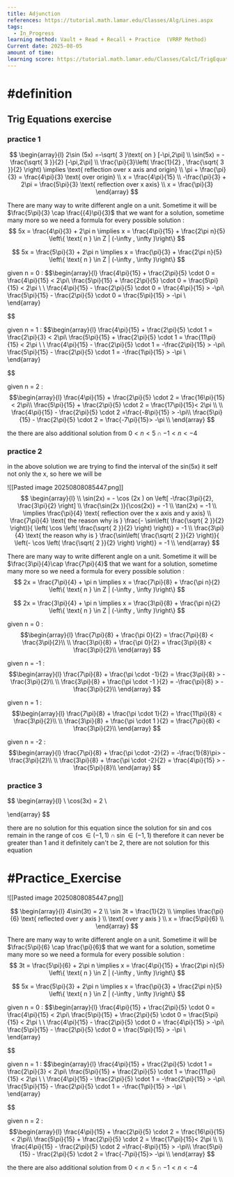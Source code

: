 ```yaml
---
title: Adjunction
references: https://tutorial.math.lamar.edu/Classes/Alg/Lines.aspx
tags:
  - In_Progress
learning method: Vault + Read + Recall + Practice  (VRRP Method)
Current date: 2025-08-05
amount of time: 
learning score: https://tutorial.math.lamar.edu/Classes/CalcI/TrigEquations.aspx
---
```

# #definition 


##  Trig Equations  exercise


### practice 1 
$$
\begin{array}{l} 
2\sin (5x) =-\sqrt{ 3 }\text{ on } [-\pi,2\pi] \\
\sin(5x)  =  -\frac{\sqrt{ 3 }}{2} [-\pi,2\pi]  \\
\frac{\pi}{3}\left( \frac{1}{2} , \frac{\sqrt{ 3 }}{2} \right)  \implies \text{ reflection over x axis and origin} \\
  \pi + \frac{\pi}{3}  = \frac{4\pi}{3} \text{  over origin}   \\
x  =   \frac{4\pi}{15}    \\
 -\frac{\pi}{3} + 2\pi =  \frac{5\pi}{3} \text{ reflection over x axis}  \\
x  =    \frac{\pi}{3}   
  \end{array}
$$


There are many way to write different angle on a unit. Sometime it will be $\frac{5\pi}{3} \cap \frac{{4}\pi}{3}$ that we want for a solution, sometime many more so we need  a formula for every possible solution : 
$$
5x =  \frac{4\pi}{3} + 2\pi n  \implies  x =  \frac{4\pi}{15} + \frac{2\pi n}{5}  \left\{ \text{ n } \in Z |  (-\infty , \infty )\right\} 
$$

$$
5x =  \frac{5\pi}{3} + 2\pi n  \implies  x =  \frac{\pi}{3}  + \frac{2\pi n}{5}  \left\{ \text{ n } \in Z |  (-\infty , \infty )\right\} 
$$

given  n  = 0   : 
$$\begin{array}{l}
\frac{4\pi}{15} + \frac{2\pi}{5}  \cdot 0   = \frac{4\pi}{15}  < 2\pi\\
\frac{5\pi}{15}    + \frac{2\pi}{5}  \cdot 0   = \frac{5\pi}{15}  < 2\pi  \\  \\
\frac{4\pi}{15} - \frac{2\pi}{5}  \cdot 0   = \frac{4\pi}{15}  > -\pi\\
\frac{5\pi}{15}    - \frac{2\pi}{5}  \cdot 0   = \frac{5\pi}{15}  > -\pi  \\   
\end{array}
 
$$

given  n  = 1   : 
$$\begin{array}{l}
\frac{4\pi}{15} + \frac{2\pi}{5}  \cdot 1   = \frac{2\pi}{3} < 2\pi\\
\frac{5\pi}{15}    + \frac{2\pi}{5}  \cdot 1   = \frac{11\pi}{15}  < 2\pi  \\  \\
\frac{4\pi}{15} - \frac{2\pi}{5}  \cdot 1   = -\frac{2\pi}{15}   > -\pi\\
\frac{5\pi}{15}    - \frac{2\pi}{5}  \cdot 1   = -\frac{1\pi}{15}  > -\pi  \\   
\end{array}
 
$$




given  n  = 2   : 
$$\begin{array}{l}
\frac{4\pi}{15} + \frac{2\pi}{5}  \cdot 2   = \frac{16\pi}{15}   < 2\pi\\
\frac{5\pi}{15}    + \frac{2\pi}{5}  \cdot 2   = \frac{17\pi}{15}< 2\pi  \\  \\
\frac{4\pi}{15} - \frac{2\pi}{5}  \cdot 2   =\frac{-8\pi}{15}  > -\pi\\
\frac{5\pi}{15}    - \frac{2\pi}{5}  \cdot 2   = \frac{-7\pi}{15}> -\pi  \\   
\end{array}
$$


the there are also additional solution from  $0 <n<5\cap-1<n<-4$ 



### practice 2 

in the above solution we are trying to find the interval of the sin(5x) it self not only the x, so here we will be 

![[Pasted image 20250808085447.png]]
$$
\begin{array}{l} \\
\sin(2x)  = - \cos (2x )  on \left[ -\frac{3\pi}{2}, \frac{3\pi}{2}  \right]  \\ 
\frac{\sin(2x  )}{\cos(2x)}  = -1   \\
\tan(2x) =  -1   \\
\implies \frac{\pi}{4} \text{ reflection over the x axis and  y axis} \\
 \frac{7\pi}{4}  \text{ the reason why is } \frac{- \sin\left( \frac{\sqrt{ 2 }}{2} \right)}{   \left( \cos \left( \frac{\sqrt{ 2 }}{2}  \right) \right)}  =  -1 \\
 \frac{3\pi}{4}  \text{ the reason why is } \frac{\sin\left( \frac{\sqrt{ 2 }}{2} \right)}{   \left(- \cos \left( \frac{\sqrt{ 2 }}{2}  \right) \right)}  =  -1 \\
\end{array}
$$



There are many way to write different angle on a unit. Sometime it will be $\frac{3\pi}{4}\cap  \frac{7\pi}{4}$ that we want for a solution, sometime many more so we need  a formula for every possible solution : 
$$
2x =   \frac{7\pi}{4}  + \pi n  \implies  x = \frac{7\pi}{8}   +  \frac{\pi n}{2}   \left\{ \text{ n } \in Z |  (-\infty , \infty )\right\} 
$$

$$
2x =  \frac{3\pi}{4} + \pi n  \implies  x =  \frac{3\pi}{8} + \frac{\pi n}{2}  \left\{ \text{ n } \in Z |  (-\infty , \infty )\right\} 
$$


given  n  = 0   : 
$$\begin{array}{l}
 \frac{7\pi}{8}   +  \frac{\pi 0}{2}   = \frac{7\pi}{8}   < \frac{3\pi}{2}\\
 \\  
 \frac{3\pi}{8} + \frac{\pi 0}{2} =  \frac{3\pi}{8}  < \frac{3\pi}{2}\\
\end{array}
$$

given  n  = -1   : 
$$\begin{array}{l}
 \frac{7\pi}{8}   +  \frac{\pi \cdot -1}{2}   = \frac{3\pi}{8} >  -\frac{3\pi}{2}\\
 \\  
 \frac{3\pi}{8} + \frac{\pi \cdot  -1 }{2} = -\frac{\pi}{8}   > -\frac{3\pi}{2}\\
\end{array}
$$

given  n  = 1  : 
$$\begin{array}{l}
 \frac{7\pi}{8}   +  \frac{\pi \cdot 1}{2}   = \frac{11\pi}{8}  < \frac{3\pi}{2}\\
 \\  
 \frac{3\pi}{8} + \frac{\pi \cdot 1 }{2} = \frac{7\pi}{8}    < \frac{3\pi}{2}\\
\end{array}
$$

given  n  =    -2 : 
$$\begin{array}{l}
 \frac{7\pi}{8}   +  \frac{\pi \cdot -2}{2}   = -\frac{1}{8}\pi>  -\frac{3\pi}{2}\\
 \\  
 \frac{3\pi}{8} + \frac{\pi  \cdot -2}{2} = \frac{4\pi}{15}  > -\frac{5\pi}{8}\\
\end{array}
$$


### practice 3 


$$
\begin{array}{l} \\
\cos(3x)   = 2  \\ 



\end{array}
$$


there are no solution for this equation since the solution for sin and cos remain in the range of $\cos \in (-1,1) \cap  \sin \in(-1,1)$ therefore it can never be greater than 1 and it definitely can't be 2, there are not solution for this equation 

# #Practice_Exercise 

![[Pasted image 20250808085447.png]]

$$
\begin{array}{l} 
4\sin(3t) = 2  \\
\sin 3t  = \frac{1}{2}  \\
 \implies \frac{\pi}{6} \text{ reflected  over y axis } \\
   \text{  over y axis }   \\
x  =   \frac{5\pi}{6}  \\
  \end{array}
$$


There are many way to write different angle on a unit. Sometime it will be $\frac{5\pi}{6} \cap \frac{\pi}{6}$ that we want for a solution, sometime many more so we need  a formula for every possible solution : 
$$
3t =   \frac{5\pi}{6}  + 2\pi n  \implies  x =  \frac{4\pi}{15} + \frac{2\pi n}{5}  \left\{ \text{ n } \in Z |  (-\infty , \infty )\right\} 
$$

$$
5x =  \frac{5\pi}{3} + 2\pi n  \implies  x =  \frac{\pi}{3}  + \frac{2\pi n}{5}  \left\{ \text{ n } \in Z |  (-\infty , \infty )\right\} 
$$

given  n  = 0   : 
$$\begin{array}{l}
\frac{4\pi}{15} + \frac{2\pi}{5}  \cdot 0   = \frac{4\pi}{15}  < 2\pi\\
\frac{5\pi}{15}    + \frac{2\pi}{5}  \cdot 0   = \frac{5\pi}{15}  < 2\pi  \\  \\
\frac{4\pi}{15} - \frac{2\pi}{5}  \cdot 0   = \frac{4\pi}{15}  > -\pi\\
\frac{5\pi}{15}    - \frac{2\pi}{5}  \cdot 0   = \frac{5\pi}{15}  > -\pi  \\   
\end{array}
 
$$

given  n  = 1   : 
$$\begin{array}{l}
\frac{4\pi}{15} + \frac{2\pi}{5}  \cdot 1   = \frac{2\pi}{3} < 2\pi\\
\frac{5\pi}{15}    + \frac{2\pi}{5}  \cdot 1   = \frac{11\pi}{15}  < 2\pi  \\  \\
\frac{4\pi}{15} - \frac{2\pi}{5}  \cdot 1   = -\frac{2\pi}{15}   > -\pi\\
\frac{5\pi}{15}    - \frac{2\pi}{5}  \cdot 1   = -\frac{1\pi}{15}  > -\pi  \\   
\end{array}
 
$$




given  n  = 2   : 
$$\begin{array}{l}
\frac{4\pi}{15} + \frac{2\pi}{5}  \cdot 2   = \frac{16\pi}{15}   < 2\pi\\
\frac{5\pi}{15}    + \frac{2\pi}{5}  \cdot 2   = \frac{17\pi}{15}< 2\pi  \\  \\
\frac{4\pi}{15} - \frac{2\pi}{5}  \cdot 2   =\frac{-8\pi}{15}  > -\pi\\
\frac{5\pi}{15}    - \frac{2\pi}{5}  \cdot 2   = \frac{-7\pi}{15}> -\pi  \\   
\end{array}
$$


the there are also additional solution from  $0 <n<5\cap-1<n<-4$ 
